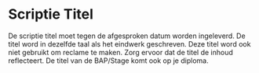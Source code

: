 # Scriptie Titel

De scriptie titel moet tegen de afgesproken datum worden ingeleverd. De titel
word in dezelfde taal als het eindwerk geschreven. Deze titel word ook niet
gebruikt om reclame te maken. Zorg ervoor dat de titel de inhoud reflecteert.
De titel van de BAP/Stage komt ook op je diploma.

